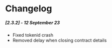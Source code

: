 # Changelog

##### [2.3.2] - 12 September 23

- Fixed tokenid crash
- Removed delay when closing contract details